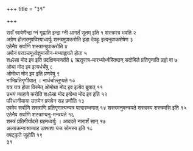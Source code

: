 +++
title = "३१"

+++
 

ससँ स्रावेणैन्द्रा ग्नं गृह्णाति इन्द्रा ग्नी आगतँ सुतम् इति १
शस्त्रमत्र भवति २  
अग्रेण होतारमुपविश्याध्वर्युः
शस्त्रमुपाकरोति इडा देवहूः इत्यनुवाकशेषेण ३  
एतेनैव सर्वाणि
शस्त्राण्युपाकरोति ४  
अथैनं पराञ्चमूर्ध्वज्ञुमासीन-मभ्याह्वयते
होता ५  
शॐसा मोद इव इति प्रदक्षिणमावर्तते ६
ऋतुपात्र-मारभ्योर्ध्वस्तिष्ठन्
सदोबिले प्रतिगृणाति प्रह्वो वा ७  
ओथा मोद इव इत्यर्धर्चेषु ८  
ओमोथा मोद इव
इति प्रणवेषु ९  
नाभिप्रतिगृणीयात् । नार्धर्चाल्लुप्यते १०  
यत्र यत्र होता
विरमेत् ओमोथा मोद इव इत्येव ब्रूयात् ११  
उभयं व्याहावे करोति शॐसा मोद
इवोथा मोद इव इति १२  
परिधानीयाया उत्तमेन प्रणवेन सह प्रणौति १३  
एवमेव
सर्वाणि शस्त्राणि प्रतिगृणात्यन्यत्र पात्रारम्भणात् १४
शस्त्रमनुमन्त्रयते शस्त्रस्य शस्त्रमसि
इति १५  
एतेनैव सर्वाणि शस्त्राण्यनु-मन्त्रयते १६  
शस्त्रं
प्रतिगीर्यादत्ते ग्रहमध्वर्युः । आददते नाराशँ
सान् १७  
अत्याक्रम्याश्राव्याह उक्थशा यज सोमस्य इति १८  
वषट्कृते जुहोति
१९  
३१

